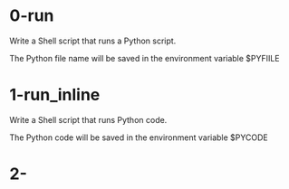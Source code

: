 # 0-run
Write a Shell script that runs a Python script.

The Python file name will be saved in the environment variable $PYFIILE

# 1-run_inline
Write a Shell script that runs Python code.

The Python code will be saved in the environment variable $PYCODE

# 2-